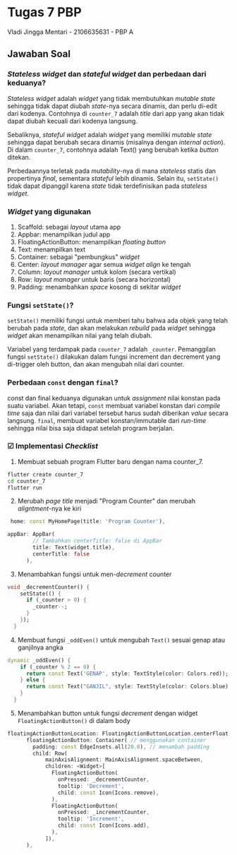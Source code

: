 # Tugas 7 PBP
Vladi Jingga Mentari - 2106635631 - PBP A
## Jawaban Soal


### _Stateless widget_ dan _stateful widget_ dan perbedaan dari keduanya?
_Stateless widget_ adalah _widget_ yang tidak membutuhkan _mutable state_ sehingga tidak dapat diubah 
_state_-nya secara dinamis, dan perlu di-edit dari kodenya. Contohnya di `counter_7` adalah _title_ dari app yang akan
tidak dapat diubah kecuali dari kodenya langsung. 

Sebaliknya, _stateful widget_ adalah  _widget_ yang memiliki _mutable state_ sehingga dapat berubah secara dinamis (misalnya dengan _internal action_). 
Di dalam `counter_7`, contohnya adalah Text() yang berubah ketika _button_ ditekan.

Perbedaannya terletak pada _mutability_-nya di mana _stateless_ statis dan propertinya _final_, sementara _stateful_ lebih dinamis. 
Selain itu, `setState()` tidak dapat dipanggil karena _state_ tidak terdefinisikan pada _stateless widget_.

### _Widget_ yang digunakan
1. Scaffold: sebagai _layout_ utama app
2. Appbar: menampilkan judul app
3. FloatingActionButton: menampilkan _floating button_ 
4. Text: menampilkan text
5. Container: sebagai "pembungkus" _widget_
6. Center: _layout manager_ agar semua _widget_ _align_ ke tengah
7. Column: _layout manager_ untuk kolom (secara vertikal)
8. Row: _layout manager_ untuk baris (secara horizontal)
9. Padding: menambahkan _space_ kosong di sekitar _widget_

### Fungsi `setState()`?
`setState()` memiliki fungsi untuk memberi tahu bahwa ada objek yang telah berubah pada _state_,
dan akan melakukan _rebuild_ pada _widget_ sehingga _widget_ akan menampilkan nilai yang telah diubah.

Variabel yang terdampak pada `counter_7` adalah `_counter`.
Pemanggilan fungsi `setState()` dilakukan dalam fungsi increment dan decrement yang di-trigger oleh button, 
dan akan mengubah nilai dari counter.

### Perbedaan `const` dengan `final`?
const dan final keduanya digunakan untuk _assignment_ nilai konstan pada suatu variabel.
Akan tetapi, `const` membuat variabel konstan dari _compile time_ saja dan nilai dari variabel tersebut harus sudah diberikan _value_ secara langsung.
`final`, membuat variabel konstan/immutable dari _run-time_ sehingga nilai bisa saja didapat setelah program berjalan.
### &#9745;  Implementasi _Checklist_
1. Membuat sebuah program Flutter baru dengan nama counter_7.
``` cmd
flutter create counter_7
cd counter_7
flutter run
```
2. Merubah _page title_ menjadi "Program Counter" dan merubah _aligntment_-nya ke kiri
``` dart
 home: const MyHomePage(title: 'Program Counter'),
```
``` dart
appBar: AppBar(
        // Tambahkan centerTitle: false di AppBar
        title: Text(widget.title),
        centerTitle: false
      ),
```
3. Menambahkan fungsi untuk men-_decrement_ counter
``` dart
void _decrementCounter() {
    setState(() {
      if (_counter > 0) {
        _counter--;
      }
    });
  }
```
4. Membuat fungsi `_oddEven()` untuk mengubah `Text()` sesuai genap atau ganjilnya angka
``` dart
dynamic _oddEven() {
    if (_counter % 2 == 0) {
      return const Text('GENAP', style: TextStyle(color: Colors.red));
    } else {
      return const Text("GANJIL", style: TextStyle(color: Colors.blue),);
    }
  }
```
5. Menambahkan button untuk fungsi _decrement_ dengan widget `FloatingActionButton()`
di dalam body
``` dart
floatingActionButtonLocation: FloatingActionButtonLocation.centerFloat,
      floatingActionButton: Container( // menggunakan container
        padding: const EdgeInsets.all(20.0), // menambah padding
        child: Row(
            mainAxisAlignment: MainAxisAlignment.spaceBetween,
            children: <Widget>[
              FloatingActionButton(
                onPressed: _decrementCounter,
                tooltip: 'Decrement',
                child: const Icon(Icons.remove),
              ),
              FloatingActionButton(
                onPressed: _incrementCounter,
                tooltip: 'Increment',
                child: const Icon(Icons.add),
              ),
            ]),
      ),
```
